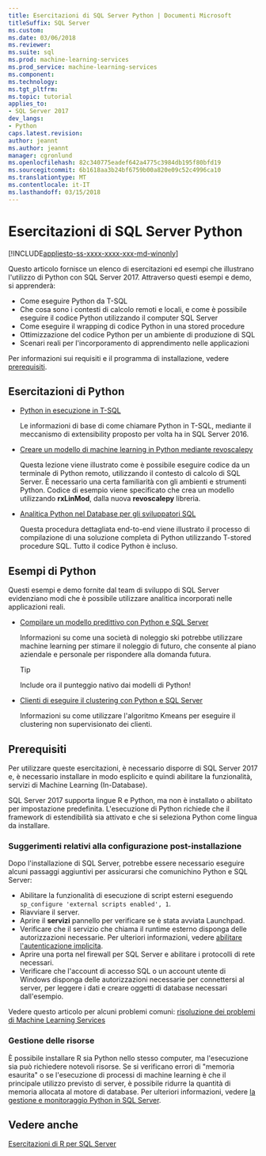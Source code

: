 ```yaml
---
title: Esercitazioni di SQL Server Python | Documenti Microsoft
titleSuffix: SQL Server
ms.custom: 
ms.date: 03/06/2018
ms.reviewer: 
ms.suite: sql
ms.prod: machine-learning-services
ms.prod_service: machine-learning-services
ms.component: 
ms.technology: 
ms.tgt_pltfrm: 
ms.topic: tutorial
applies_to:
- SQL Server 2017
dev_langs:
- Python
caps.latest.revision: 
author: jeannt
ms.author: jeannt
manager: cgronlund
ms.openlocfilehash: 82c340775eadef642a4775c3984db195f80bfd19
ms.sourcegitcommit: 6b1618aa3b24bf6759b00a820e09c52c4996ca10
ms.translationtype: MT
ms.contentlocale: it-IT
ms.lasthandoff: 03/15/2018
---
```

# <a name="sql-server-python-tutorials"></a>Esercitazioni di SQL Server Python
[!INCLUDE[appliesto-ss-xxxx-xxxx-xxx-md-winonly](../../includes/appliesto-ss-xxxx-xxxx-xxx-md-winonly.md)]

Questo articolo fornisce un elenco di esercitazioni ed esempi che illustrano l'utilizzo di Python con SQL Server 2017. Attraverso questi esempi e demo, si apprenderà:

+ Come eseguire Python da T-SQL
+ Che cosa sono i contesti di calcolo remoti e locali, e come è possibile eseguire il codice Python utilizzando il computer SQL Server
+ Come eseguire il wrapping di codice Python in una stored procedure
+ Ottimizzazione del codice Python per un ambiente di produzione di SQL
+ Scenari reali per l'incorporamento di apprendimento nelle applicazioni

Per informazioni sui requisiti e il programma di installazione, vedere [prerequisiti](#bkmk_Prerequisites).

## <a name="bkmk_pythontutorials"></a>Esercitazioni di Python

+ [Python in esecuzione in T-SQL](run-python-using-t-sql.md)

   Le informazioni di base di come chiamare Python in T-SQL, mediante il meccanismo di extensibility proposto per volta ha in SQL Server 2016.

+ [Creare un modello di machine learning in Python mediante revoscalepy](use-python-revoscalepy-to-create-model.md)

   Questa lezione viene illustrato come è possibile eseguire codice da un terminale di Python remoto, utilizzando il contesto di calcolo di SQL Server. È necessario una certa familiarità con gli ambienti e strumenti Python. Codice di esempio viene specificato che crea un modello utilizzando **rxLinMod**, dalla nuova **revoscalepy** libreria. 

+ [Analitica Python nel Database per gli sviluppatori SQL](sqldev-in-database-python-for-sql-developers.md)

    Questa procedura dettagliata end-to-end viene illustrato il processo di compilazione di una soluzione completa di Python utilizzando T-stored procedure SQL. Tutto il codice Python è incluso.


## <a name="python-samples"></a>Esempi di Python

Questi esempi e demo fornite dal team di sviluppo di SQL Server evidenziano modi che è possibile utilizzare analitica incorporati nelle applicazioni reali.

+ [Compilare un modello predittivo con Python e SQL Server](https://microsoft.github.io/sql-ml-tutorials/python/rentalprediction/)

  Informazioni su come una società di noleggio ski potrebbe utilizzare machine learning per stimare il noleggio di futuro, che consente al piano aziendale e personale per rispondere alla domanda futura.

  > [!TIP]
  > Include ora il punteggio nativo dai modelli di Python!

+ [Clienti di eseguire il clustering con Python e SQL Server](https://microsoft.github.io/sql-ml-tutorials/python/customerclustering/)

    Informazioni su come utilizzare l'algoritmo Kmeans per eseguire il clustering non supervisionato dei clienti.

## <a name="bkmk_Prerequisites"></a>Prerequisiti

Per utilizzare queste esercitazioni, è necessario disporre di SQL Server 2017 e, è necessario installare in modo esplicito e quindi abilitare la funzionalità, servizi di Machine Learning (In-Database). 

SQL Server 2017 supporta lingue R e Python, ma non è installato o abilitato per impostazione predefinita. L'esecuzione di Python richiede che il framework di estendibilità sia attivato e che si seleziona Python come lingua da installare. 

### <a name="post-installation-configuration-tips"></a>Suggerimenti relativi alla configurazione post-installazione

Dopo l'installazione di SQL Server, potrebbe essere necessario eseguire alcuni passaggi aggiuntivi per assicurarsi che comunichino Python e SQL Server:

+ Abilitare la funzionalità di esecuzione di script esterni eseguendo `sp_configure 'external scripts enabled', 1`.
+ Riavviare il server. 
+ Aprire il **servizi** pannello per verificare se è stata avviata Launchpad. 
+ Verificare che il servizio che chiama il runtime esterno disponga delle autorizzazioni necessarie. Per ulteriori informazioni, vedere [abilitare l'autenticazione implicita](../r/add-sqlrusergroup-to-database.md).
+ Aprire una porta nel firewall per SQL Server e abilitare i protocolli di rete necessari.
+ Verificare che l'account di accesso SQL o un account utente di Windows disponga delle autorizzazioni necessarie per connettersi al server, per leggere i dati e creare oggetti di database necessari dall'esempio.

Vedere questo articolo per alcuni problemi comuni: [risoluzione dei problemi di Machine Learning Services](../machine-learning-troubleshooting-faq.md)

### <a name="resource-management"></a>Gestione delle risorse

È possibile installare R sia Python nello stesso computer, ma l'esecuzione sia può richiedere notevoli risorse. Se si verificano errori di "memoria esaurita" o se l'esecuzione di processi di machine learning è che il principale utilizzo previsto di server, è possibile ridurre la quantità di memoria allocata al motore di database. Per ulteriori informazioni, vedere [la gestione e monitoraggio Python in SQL Server](../python/managing-and-monitoring-python-solutions.md).

## <a name="see-also"></a>Vedere anche

[Esercitazioni di R per SQL Server](sql-server-r-tutorials.md)
